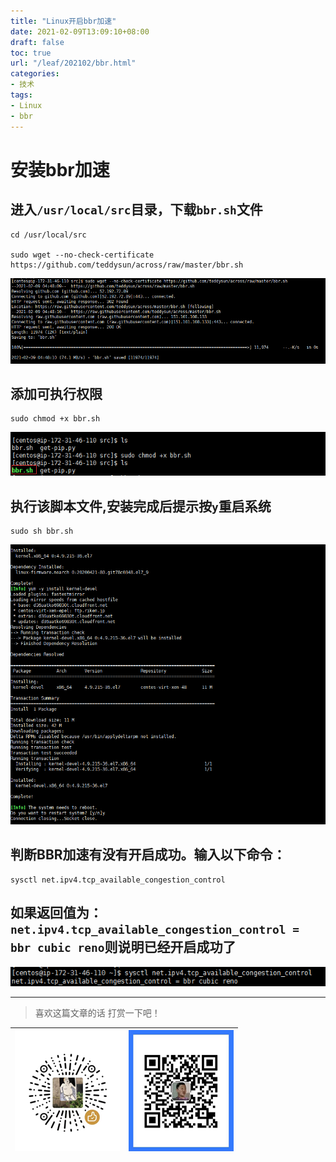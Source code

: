 ```yaml
---
title: "Linux开启bbr加速"
date: 2021-02-09T13:09:10+08:00
draft: false
toc: true
url: "/leaf/202102/bbr.html"
categories: 
- 技术
tags: 
- Linux
- bbr
---
```

# 安装bbr加速  
## 进入`/usr/local/src`目录，下载`bbr.sh`文件  
```shell script
cd /usr/local/src

sudo wget --no-check-certificate https://github.com/teddysun/across/raw/master/bbr.sh

```
![](/images/leaf/202102/bbr01.png)  
## 添加可执行权限   
```shell script
sudo chmod +x bbr.sh

```
![](/images/leaf/202102/bbr02.png)  
## 执行该脚本文件,安装完成后提示按`y`重启系统    
```shell script
sudo sh bbr.sh
```   
![](/images/leaf/202102/bbr03.png)  
## 判断BBR加速有没有开启成功。输入以下命令：  
```shell script
sysctl net.ipv4.tcp_available_congestion_control
```
## 如果返回值为：`net.ipv4.tcp_available_congestion_control = bbr cubic reno`则说明已经开启成功了  
![](/images/leaf/202102/bbr04.png)  
___
> 喜欢这篇文章的话 打赏一下吧！ 

| ![Wechat](/images/pay/eb05acdaec967.png)  | ![Alipay](/images/pay/0831de845.png) |
| --------   | -----:  |


